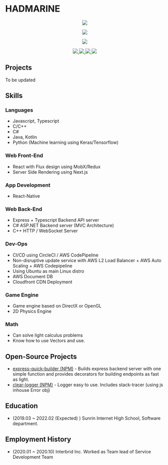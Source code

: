 # HADMARINE

<p align="center">
  <img src="https://github-readme-stats.vercel.app/api?username=hadmarine&show_icons=true&langs_count=10&theme=tokyonight&layout=compact">
</p>
<p align="center">
  <img src="https://github-readme-stats.vercel.app/api/top-langs/?username=hadmarine&langs_count=10&theme=tokyonight&layout=compact">
</p>

<p align="center">
  <img src="https://hits.seeyoufarm.com/api/count/incr/badge.svg?url=https%3A%2F%2Fgithub.com%2Fhadmarine%2Fhit-counter&count_bg=%23008BFF&title_bg=%232FABFF&icon=&icon_color=%23000000&title=HITS&edge_flat=true">
</p>
<p align="center">
<a href="https://www.facebook.com/hadmarine">
  <img src="https://img.shields.io/badge/facebook-1877f2?style=flat-square&logo=facebook&logoColor=white">
</a>
 <a href="https://velog.io/@hadmarine">
    <img src="http://img.shields.io/badge/-Tech%20blog-black?style=flat-square&logo=github">
  </a>
 <a href="">
  <img src="https://img.shields.io/badge/linkedin-%230077B5.svg?&style=flat-square&logo=linkedin&logoColor=white">  
 </a>
  
 <a href="https://twitter.com/hadmarine">
  <img src="https://img.shields.io/badge/Twitter-1DA1F2?style=flat-square&logo=twitter&logoColor=white">  
 </a>
</p>

## Projects

To be updated


## Skills

### Languages
* Javascript, Typescript
* C/C++
* C#
* Java, Kotlin
* Python (Machine learning using Keras/Tensorflow)

### Web Front-End
* React with Flux design using MobX/Redux
* Server Side Rendering using Next.js

### App Development
* React-Native

### Web Back-End
* Express + Typescript Backend API server
* C# ASP.NET Backend server (MVC Architecture)
* C++ HTTP / WebSocket Server

### Dev-Ops
* CI/CD using CircleCI / AWS CodePipeline
* Non-disruptive update service with AWS L2 Load Balancer + AWS Auto Scaling + AWS Codepipeline
* Using Ubuntu as main Linux distro
* AWS Document DB
* Cloudfront CDN Deployment

### Game Engine
* Game engine based on DirectX or OpenGL
* 2D Physics Engine

### Math
* Can solve light calculus problems
* Know how to use Vectors and use.


## Open-Source Projects
* [express-quick-builder (NPM)](https://www.npmjs.com/package/express-quick-builder) - Builds express backend server with one simple function and provides decorators for building endpoints as fast as light.
* [clear-logger (NPM)](https://www.npmjs.com/package/clear-logger) - Logger easy to use. Includes stack-tracer (using js inhouse Error obj)

## Education
* (2019.03 ~ 2022.02 (Expected) ) Sunrin Internet High School, Software department.

## Employment History
* (2020.01 ~ 2020.10) Interbrid Inc. Worked as Team lead of Service Development Team
